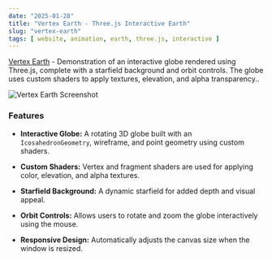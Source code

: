 ```yaml
---
date: "2025-01-28"
title: "Vertex Earth - Three.js Interactive Earth"
slug: "vertex-earth"
tags: [ website, animation, earth, three.js, interactive ]
---
```




[Vertex Earth][1] - Demonstration of an interactive globe rendered using Three.js, complete with a starfield background and orbit controls. The globe uses custom shaders to apply textures, elevation, and alpha transparency..

![Vertex Earth Screenshot][2]

### Features
* **Interactive Globe:** A rotating 3D globe built with an `IcosahedronGeometry`, wireframe, and point geometry using custom shaders.
* **Custom Shaders:** Vertex and fragment shaders are used for applying color, elevation, and alpha textures.
* **Starfield Background:** A dynamic starfield for added depth and visual appeal.
* **Orbit Controls:** Allows users to rotate and zoom the globe interactively using the mouse.
* **Responsive Design:** Automatically adjusts the canvas size when the window is resized.



   [1]: https://bobbyroe.github.io/vertex-earth/
   [2]: /saves/2025/01/images/vertex-earth.png
